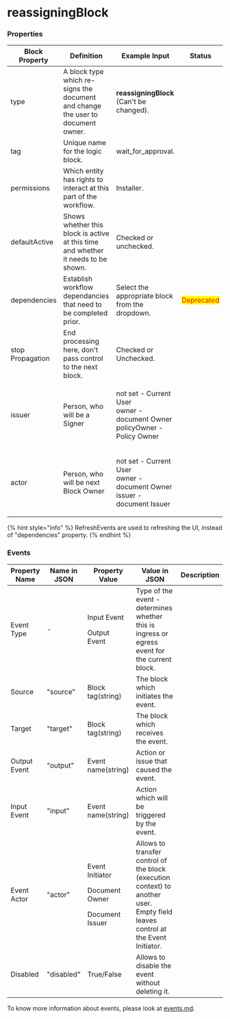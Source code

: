 # reassigningBlock

### Properties

| Block Property   | Definition                                                                        | Example Input                                                                         | Status                                     |
| ---------------- | --------------------------------------------------------------------------------- | ------------------------------------------------------------------------------------- | ------------------------------------------ |
| type             | A block type which re-signs the document and change the user to document owner.   | **reassigningBlock** (Can't be changed).                                              |                                            |
| tag              | Unique name for the logic block.                                                  | wait\_for\_approval.                                                                  |                                            |
| permissions      | Which entity has rights to interact at this part of the workflow.                 | Installer.                                                                            |                                            |
| defaultActive    | Shows whether this block is active at this time and whether it needs to be shown. | Checked or unchecked.                                                                 |                                            |
| dependencies     | Establish workflow dependancies that need to be completed prior.                  | Select the appropriate block from the dropdown.                                       | <mark style="color:red;">Deprecated</mark> |
| stop Propagation | End processing here, don't pass control to the next block.                        | Checked or Unchecked.                                                                 |                                            |
| issuer           | Person, who will be a Signer                                                      | <p>not set - Current User<br>owner - document Owner<br>policyOwner - Policy Owner</p> |                                            |
| actor            | Person, who will be next Block Owner                                              | <p>not set - Current User<br>owner - document Owner<br>issuer - document Issuer</p>   |                                            |

{% hint style="info" %}
RefreshEvents are used to refreshing the UI, instead of "dependencies" property.
{% endhint %}

### Events

| Property Name | Name in JSON | Property Value                                                    | Value in JSON                                                                                                                   | Description |
| ------------- | ------------ | ----------------------------------------------------------------- | ------------------------------------------------------------------------------------------------------------------------------- | ----------- |
| Event Type    | -            | <p>Input Event</p><p>Output Event</p>                             | Type of the event - determines whether this is ingress or egress event for the current block.                                   |             |
| Source        | "source"     | Block tag(string)                                                 | The block which initiates the event.                                                                                            |             |
| Target        | "target"     | Block tag(string)                                                 | The block which receives the event.                                                                                             |             |
| Output Event  | "output"     | Event name(string)                                                | Action or issue that caused the event.                                                                                          |             |
| Input Event   | "input"      | Event name(string)                                                | Action which will be triggered by the event.                                                                                    |             |
| Event Actor   | "actor"      | <p>Event Initiator</p><p>Document Owner</p><p>Document Issuer</p> | Allows to transfer control of the block (execution context) to another user. Empty field leaves control at the Event Initiator. |             |
| Disabled      | "disabled"   | True/False                                                        | Allows to disable the event without deleting it.                                                                                |             |

To know more information about events, please look at [events.md](events.md "mention").
